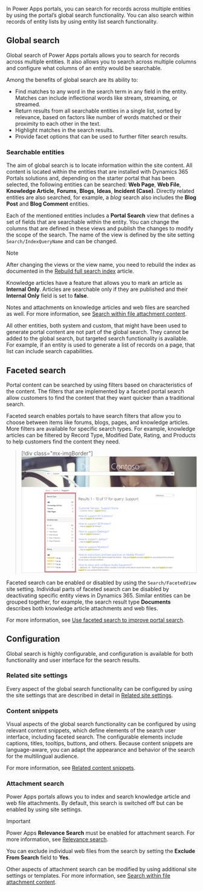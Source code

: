 In Power Apps portals, you can search for records across multiple entities by using the portal’s global search functionality. You can also search within records of entity lists by using entity list search functionality.

## Global search

Global search of Power Apps portals allows you to search for records across multiple entities. It also allows you to search across multiple columns and configure what columns of an entity would be searchable.

Among the benefits of global search are its ability to:

- Find matches to any word in the search term in any field in the entity. Matches can include inflectional words like stream, streaming, or streamed.
- Return results from all searchable entities in a single list, sorted by relevance, based on factors like number of words matched or their proximity to each other in the text.
- Highlight matches in the search results.
- Provide facet options that can be used to further filter search results.

### Searchable entities

The aim of global search is to locate information within the site content. All content is located within the entities that are installed with Dynamics 365 Portals solutions and, depending on the starter portal that has been selected, the following entities can be searched: **Web Page**, **Web File**, **Knowledge Article**, **Forums**, **Blogs**, **Ideas**, **Incident (Case)**. Directly related entities are also searched, for example, a *blog* search also includes the **Blog Post** and **Blog Comment** entities.

Each of the mentioned entities includes a **Portal Search** view that defines a set of fields that are searchable within the entity. You can change the columns that are defined in these views and publish the changes to modify the scope of the search. The name of the view is defined by the site setting `Search/IndexQueryName` and can be changed.

> [!NOTE]
> After changing the views or the view name, you need to rebuild the index as documented in the [Rebuild full search index](https://docs.microsoft.com/powerapps/maker/portals/configure/search#rebuild-full-search-index/?azure-portal=true) article.

Knowledge articles have a feature that allows you to mark an article as **Internal Only**. Articles are searchable only if they are published and their **Internal Only** field is set to **false**.

Notes and attachments on knowledge articles and web files are searched as well. For more information, see [Search within file attachment content](https://docs.microsoft.com/powerapps/maker/portals/configure/search-file-attachment/?azure-portal=true).

All other entities, both system and custom, that might have been used to generate portal content are not part of the global search. They cannot be added to the global search, but targeted search functionality is available. For example, if an entity is used to generate a list of records on a page, that list can include search capabilities.

## Faceted search

Portal content can be searched by using filters based on characteristics of the content. The filters that are implemented by a faceted portal search allow customers to find the content that they want quicker than a traditional search.

Faceted search enables portals to have search filters that allow you to choose between items like forums, blogs, pages, and knowledge articles. More filters are available for specific search types. For example, knowledge articles can be filtered by Record Type, Modified Date, Rating, and Products to help customers find the content they need.

> [!div class="mx-imgBorder"]
> [![Screenshot of faceted content search using filters.](../media/content-search.png)](../media/content-search.png#lightbox)

Faceted search can be enabled or disabled by using the `Search/FacetedView` site setting. Individual parts of faceted search can be disabled by deactivating specific entity views in Dynamics 365. Similar entities can be grouped together, for example, the search result type **Documents** describes both knowledge article attachments and web files.

For more information, see [Use faceted search to improve portal search](https://docs.microsoft.com/powerapps/maker/portals/configure/improve-portal-search-faceted-search/?azure-portal=true).

## Configuration

Global search is highly configurable, and configuration is available for both functionality and user interface for the search results.

### Related site settings

Every aspect of the global search functionality can be configured by using the site settings that are described in detail in [Related site settings](https://docs.microsoft.com/powerapps/maker/portals/configure/search#related-site-settings/?azure-portal=true).

### Content snippets

Visual aspects of the global search functionality can be configured by using relevant content snippets, which define elements of the search user interface, including faceted search. The configurable elements include captions, titles, tooltips, buttons, and others. Because content snippets are language-aware, you can adapt the appearance and behavior of the search for the multilingual audience.

For more information, see [Related content snippets](https://docs.microsoft.com/powerapps/maker/portals/configure/search#related-content-snippets/?azure-portal=true).

### Attachment search

Power Apps portals allows you to index and search knowledge article and web file attachments. By default, this search is switched off but can be enabled by using site settings.

> [!IMPORTANT]
> Power Apps **Relevance Search** must be enabled for attachment search. For more information, see [Relevance search](https://docs.microsoft.com/powerapps/user/relevance-search/?azure-portal=true).

You can exclude individual web files from the search by setting the **Exclude From Search** field to **Yes**.

Other aspects of attachment search can be modified by using additional site settings or templates. For more information, see [Search within file attachment content](https://docs.microsoft.com/powerapps/maker/portals/configure/search-file-attachment/?azure-portal=true).
